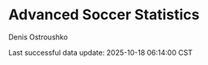 # Advanced Soccer Statistics
Denis Ostroushko

<!-- gfm -->

Last successful data update: 2025-10-18 06:14:00 CST
